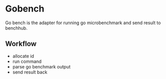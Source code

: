 # Gobench

Go bench is the adapter for running go microbenchmark and send result to benchhub.

## Workflow

- allocate id
- run command
- parse go benchmark output
- send result back